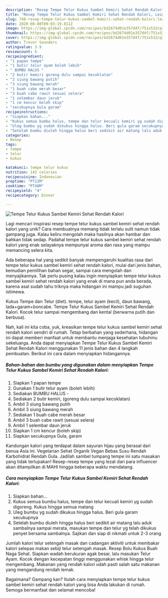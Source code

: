 ```yaml
---
description: "Resep Tempe Telur Kukus Sambel Kemiri Sehat Rendah Kalori, Lezat Sekali"
title: "Resep Tempe Telur Kukus Sambel Kemiri Sehat Rendah Kalori, Lezat Sekali"
slug: 748-resep-tempe-telur-kukus-sambel-kemiri-sehat-rendah-kalori-lezat-sekali
date: 2020-08-08T09:03:19.811Z
image: https://img-global.cpcdn.com/recipes/bd2674d01e357d4f/751x532cq70/tempe-telur-kukus-sambel-kemiri-sehat-rendah-kalori-foto-resep-utama.jpg
thumbnail: https://img-global.cpcdn.com/recipes/bd2674d01e357d4f/751x532cq70/tempe-telur-kukus-sambel-kemiri-sehat-rendah-kalori-foto-resep-utama.jpg
cover: https://img-global.cpcdn.com/recipes/bd2674d01e357d4f/751x532cq70/tempe-telur-kukus-sambel-kemiri-sehat-rendah-kalori-foto-resep-utama.jpg
author: Trevor Saunders
ratingvalue: 3.9
reviewcount: 6
recipeingredient:
- "1 papan tempe"
- "1 butir telur ayam boleh lebih"
- " BUMBU HALUS "
- "2 butir kemiri goreng dulu sampai kecoklatan"
- "3 siung bawang putih"
- "3 siung bawang merah"
- "1 buah cabe merah besar"
- "3 buah cabe rawit sesuai selera"
- "1 selembar daun jeruk"
- "1 cm kencur boleh skip"
- "secukupnya Gula garam"
recipeinstructions:
- "Siapkan bahan..."
- "Kukus semua bumbu halus, tempe dan telur kecuali kemiri yg sudah digoreng. Kukus hingga semua matang"
- "Uleg bumbu yg sudah dikukus hingga halus. Beri gula garam secukupnya"
- "Setelah bumbu diuleh hingga halus beri sedikit air matang lalu aduk sambalnya sampai merata, masukan tempe dan telur yg telah dikukus penyet bersama sambalnya. Sajikan dan siap di nikmati untuk 2-3 orang"
categories:
- Resep
tags:
- tempe
- telur
- kukus

katakunci: tempe telur kukus 
nutrition: 142 calories
recipecuisine: Indonesian
preptime: "PT12M"
cooktime: "PT48M"
recipeyield: "4"
recipecategory: Dinner

---
```



![Tempe Telur Kukus Sambel Kemiri Sehat Rendah Kalori](https://img-global.cpcdn.com/recipes/bd2674d01e357d4f/751x532cq70/tempe-telur-kukus-sambel-kemiri-sehat-rendah-kalori-foto-resep-utama.jpg)

Lagi mencari inspirasi resep tempe telur kukus sambel kemiri sehat rendah kalori yang unik? Cara membuatnya memang tidak terlalu sulit namun tidak gampang juga. Kalau keliru mengolah maka hasilnya akan hambar dan bahkan tidak sedap. Padahal tempe telur kukus sambel kemiri sehat rendah kalori yang enak selayaknya mempunyai aroma dan rasa yang mampu memancing selera kita.

Ada beberapa hal yang sedikit banyak mempengaruhi kualitas rasa dari tempe telur kukus sambel kemiri sehat rendah kalori, mulai dari jenis bahan, kemudian pemilihan bahan segar, sampai cara mengolah dan menyajikannya. Tak perlu pusing kalau ingin menyiapkan tempe telur kukus sambel kemiri sehat rendah kalori yang enak di mana pun anda berada, karena asal sudah tahu triknya maka hidangan ini mampu jadi suguhan istimewa.

Kukus Tempe dan Telur (diet). tempe, telur ayam (kecil), daun bawang, lada+garam+boncabe. Tempe Telur Kukus Sambel Kemiri Sehat Rendah Kalori. Kocok telur sampai mengembang dan kental (berwarna putih dan berbusa).


Nah, kali ini kita coba, yuk, kreasikan tempe telur kukus sambel kemiri sehat rendah kalori sendiri di rumah. Tetap berbahan yang sederhana, hidangan ini dapat memberi manfaat untuk membantu menjaga kesehatan tubuhmu sekeluarga. Anda dapat menyiapkan Tempe Telur Kukus Sambel Kemiri Sehat Rendah Kalori menggunakan 11 jenis bahan dan 4 langkah pembuatan. Berikut ini cara dalam menyiapkan hidangannya.

<!--inarticleads1-->

##### Bahan-bahan dan bumbu yang digunakan dalam menyiapkan Tempe Telur Kukus Sambel Kemiri Sehat Rendah Kalori:

1. Siapkan 1 papan tempe
1. Gunakan 1 butir telur ayam (boleh lebih)
1. Sediakan  BUMBU HALUS -
1. Sediakan 2 butir kemiri, (goreng dulu sampai kecoklatan)
1. Ambil 3 siung bawang putih
1. Ambil 3 siung bawang merah
1. Sediakan 1 buah cabe merah besar
1. Ambil 3 buah cabe rawit (sesuai selera)
1. Ambil 1 selembar daun jeruk
1. Siapkan 1 cm kencur (boleh skip)
1. Siapkan secukupnya Gula, garam


Kandungan kalori yang terdapat dalam sayuran hijau yang berasal dari benua Asia ini. Vegetarian Sehat Organik Vegan Bebas Susu Rendah Karbohidrat Rendah Gula. Jadilah sambel tumpang tempe ini satu masakan yang tidak terlupakan! Resep-resep tempe yang lezat dari para influencer akan ditampilkan di MAHI hingga beberapa waktu mendatang. 

<!--inarticleads2-->

##### Cara menyiapkan Tempe Telur Kukus Sambel Kemiri Sehat Rendah Kalori:

1. Siapkan bahan...
1. Kukus semua bumbu halus, tempe dan telur kecuali kemiri yg sudah digoreng. Kukus hingga semua matang
1. Uleg bumbu yg sudah dikukus hingga halus. Beri gula garam secukupnya
1. Setelah bumbu diuleh hingga halus beri sedikit air matang lalu aduk sambalnya sampai merata, masukan tempe dan telur yg telah dikukus penyet bersama sambalnya. Sajikan dan siap di nikmati untuk 2-3 orang


Jumlah kalori telur setengah masak dan cadangan aktiviti untuk membakar kalori selepas makan sebiji telur setengah masak. Resep Bolu Kukus Buah Naga Sehat. Siapkan wadah berukuran agak besar, lalu masukan Telur Ayam. Kocok dengan kecepatan tinggi menggunakan whisk hingga telur mengembang. Makanan yang rendah kalori udah pasti salah satu makanan yang mengandung rendah lemak. 

Bagaimana? Gampang kan? Itulah cara menyiapkan tempe telur kukus sambel kemiri sehat rendah kalori yang bisa Anda lakukan di rumah. Semoga bermanfaat dan selamat mencoba!
